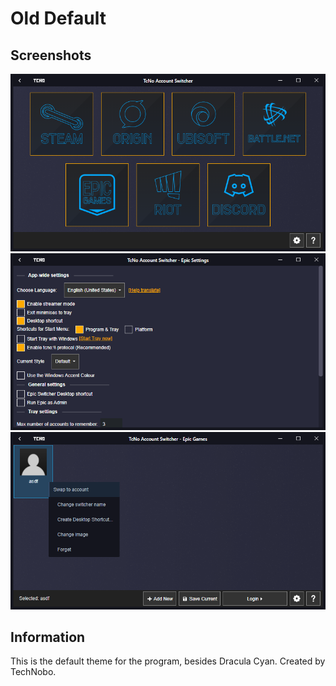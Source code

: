 
# Old Default

## Screenshots

![Menu](Menu.png)
![Settings](Settings.png)
![Switcher](Switcher.png)

## Information

This is the default theme for the program, besides Dracula Cyan.
Created by TechNobo.